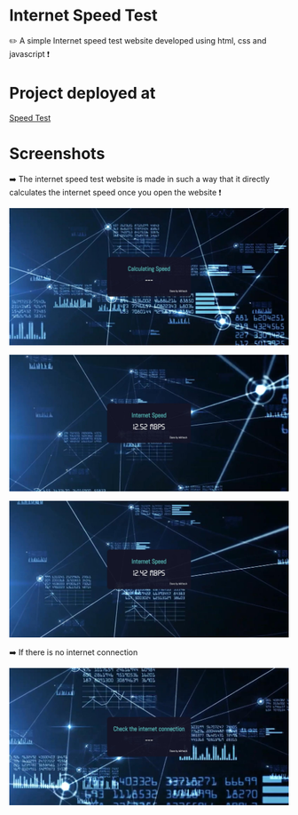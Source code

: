 # Internet Speed Test
✏️ A simple Internet speed test website developed using html, css and javascript ❗

# Project deployed at

<a href="https://mithesh14.github.io/QR-code-generator/">Speed Test</a>

# Screenshots 

➡️ The internet speed test website is made in such a way that it directly calculates the internet speed once you open the website ❗

 ![screenshots](https://github.com/Mithesh14/Internet-speed-test/blob/main/media/image1.jpg)
 
 ![screenshots](https://github.com/Mithesh14/Internet-speed-test/blob/main/media/image2.jpg)
 
 ![screenshots](https://github.com/Mithesh14/Internet-speed-test/blob/main/media/image3.jpg)
 
➡️ If there is no internet connection 

 ![screenshots](https://github.com/Mithesh14/Internet-speed-test/blob/main/media/image4.jpg)
